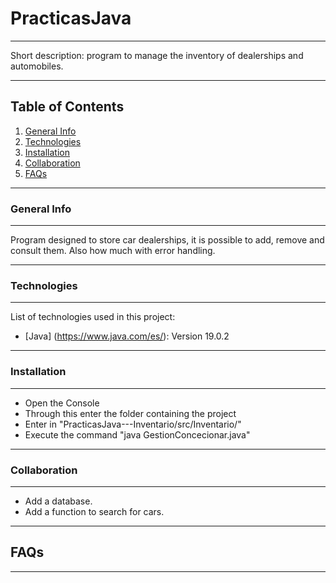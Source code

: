 # PracticasJava
***
Short description: program to manage the inventory of dealerships and automobiles.
***

## Table of Contents
1. [General Info](#general-info)
2. [Technologies](#technologies)
3. [Installation](#installation)
4. [Collaboration](#collaboration)
5. [FAQs](#faqs)
***

<a name="general-info"></a>
### General Info
***
Program designed to store car dealerships, it is possible to add, remove and consult them.
Also how much with error handling.
***

### Technologies
***
List of technologies used in this project:
* [Java] (https://www.java.com/es/): Version 19.0.2
***

### Installation
***
* Open the Console
* Through this enter the folder containing the project
* Enter in "PracticasJava---Inventario/src/Inventario/"
* Execute the command "java GestionConcecionar.java"
***

### Collaboration
***
* Add a database.
* Add a function to search for cars.
***

## FAQs
***
